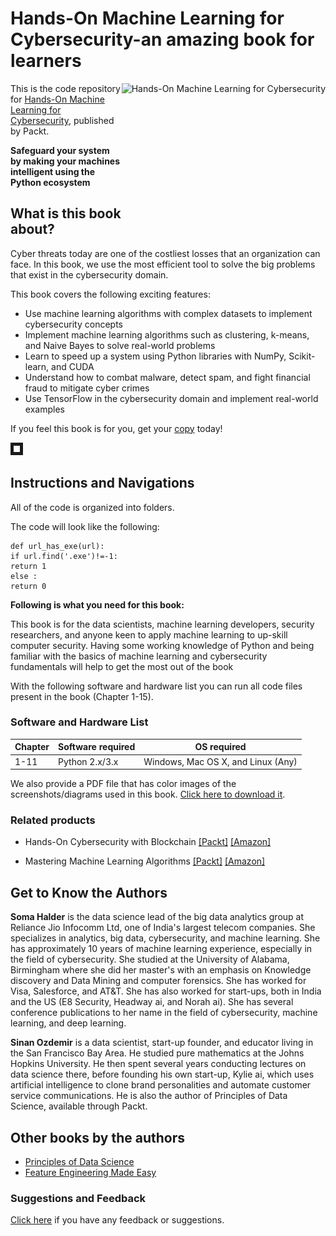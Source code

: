 # Hands-On Machine Learning for Cybersecurity-an amazing book for learners

<a href="https://www.packtpub.com/big-data-and-business-intelligence/hands-machine-learning-cybersecurity?utm_source=github&utm_medium=repository&utm_campaign=9781788992282"><img src="https://www.packtpub.com/media/catalog/product/cache/bf3310292d6e1b4ca15aeea773aca35e/b/0/b09995_cover.png" alt="Hands-On Machine Learning for Cybersecurity" height="256px" align="right"></a>

This is the code repository for [Hands-On Machine Learning for Cybersecurity](https://www.packtpub.com/big-data-and-business-intelligence/hands-machine-learning-cybersecurity?utm_source=github&utm_medium=repository&utm_campaign=9781788992282), published by Packt.

**Safeguard your system by making your machines intelligent using the Python ecosystem**

## What is this book about?
Cyber threats today are one of the costliest losses that an organization can face. In this book, we use the most efficient tool to solve the big problems that exist in the cybersecurity domain.

This book covers the following exciting features: 

* Use machine learning algorithms with complex datasets to implement cybersecurity concepts
* Implement machine learning algorithms such as clustering, k-means, and Naive Bayes to solve real-world problems
* Learn to speed up a system using Python libraries with NumPy, Scikit-learn, and CUDA
* Understand how to combat malware, detect spam, and fight financial fraud to mitigate cyber crimes
* Use TensorFlow in the cybersecurity domain and implement real-world examples


If you feel this book is for you, get your [copy](https://www.amazon.com/dp/1788992288) today!

<a href="https://www.packtpub.com/?utm_source=github&utm_medium=banner&utm_campaign=GitHubBanner"><img src="https://raw.githubusercontent.com/PacktPublishing/GitHub/master/GitHub.png" alt="https://www.packtpub.com/" border="5" /></a>


## Instructions and Navigations
All of the code is organized into folders.

The code will look like the following:
```
def url_has_exe(url):
if url.find('.exe')!=-1:
return 1
else :
return 0
```

**Following is what you need for this book:**

This book is for the data scientists, machine learning developers, security researchers, and anyone keen to apply machine learning to up-skill computer security. Having some working knowledge of Python and being familiar with the basics of machine learning and cybersecurity fundamentals will help to get the most out of the book	

With the following software and hardware list you can run all code files present in the book (Chapter 1-15).

### Software and Hardware List

| Chapter  | Software required                   | OS required                        |
| -------- | ------------------------------------| -----------------------------------|
| 1-11        | Python 2.x/3.x              | Windows, Mac OS X, and Linux (Any) |
	

We also provide a PDF file that has color images of the screenshots/diagrams used in this book. [Click here to download it](https://www.packtpub.com/sites/default/files/downloads/9781788992282_ColorImages.pdf).


### Related products <Other books you may enjoy>
* Hands-On Cybersecurity with Blockchain [[Packt]](https://www.packtpub.com/networking-and-servers/hands-cybersecurity-blockchain?utm_source=github&utm_medium=repository&utm_campaign=9781788990189) [[Amazon]](https://www.amazon.com/dp/1788990188)

* Mastering Machine Learning Algorithms [[Packt]](https://www.packtpub.com/big-data-and-business-intelligence/mastering-machine-learning-algorithms?utm_source=github&utm_medium=repository&utm_campaign=9781788621113) [[Amazon]](https://www.amazon.com/dp/1788621115)

## Get to Know the Authors
**Soma Halder** is the data science lead of the big data analytics group at Reliance Jio Infocomm Ltd, one of India's largest telecom companies. She specializes in analytics, big data, cybersecurity, and machine learning. She has approximately 10 years of machine learning experience, especially in the field of cybersecurity. She studied at the University of Alabama, Birmingham where she did her master's with an emphasis on Knowledge discovery and Data Mining and computer forensics. She has worked for Visa, Salesforce, and AT&T. She has also worked for start-ups, both in India and the US (E8 Security, Headway ai, and Norah ai). She has several conference publications to her name in the field of cybersecurity, machine learning, and deep learning.

**Sinan Ozdemir** is a data scientist, start-up founder, and educator living in the San Francisco Bay Area. He studied pure mathematics at the Johns Hopkins University. He then spent several years conducting lectures on data science there, before founding his own start-up, Kylie ai, which uses artificial intelligence to clone brand personalities and automate customer service communications. He is also the author of Principles of Data Science, available through Packt.


## Other books by the authors
* [Principles of Data Science](https://www.packtpub.com/big-data-and-business-intelligence/principles-data-science?utm_source=github&utm_medium=repository&utm_campaign=9781785887918)
* [Feature Engineering Made Easy](https://www.packtpub.com/big-data-and-business-intelligence/feature-engineering-made-easy?utm_source=github&utm_medium=repository&utm_campaign=9781787287600)

### Suggestions and Feedback
[Click here](https://docs.google.com/forms/d/e/1FAIpQLSdy7dATC6QmEL81FIUuymZ0Wy9vH1jHkvpY57OiMeKGqib_Ow/viewform) if you have any feedback or suggestions.
